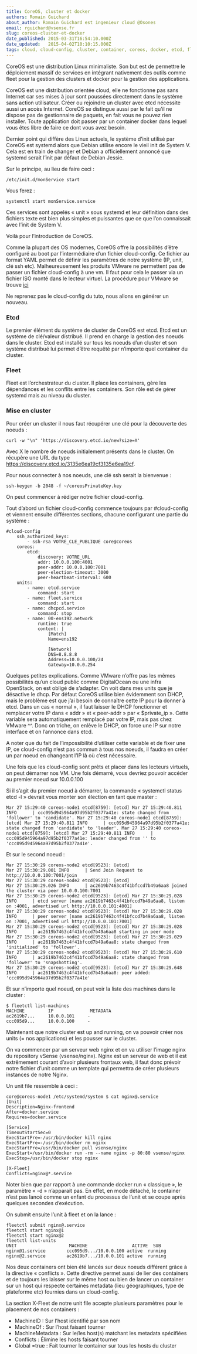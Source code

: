 ```yaml
---
title: CoreOS, cluster et docker
authors: Romain Guichard
about_author: Romain Guichard est ingenieur cloud @Osones
email: rguichard@vsense.fr
slug: coreos-cluster-et-docker
date_published: 2015-03-31T16:54:10.000Z
date_updated:   2015-04-02T10:10:15.000Z
tags: cloud, cloud-config, cluster, container, coreos, docker, etcd, fleet
---
```


CoreOS est une distribution Linux minimaliste. Son but est de permettre le déploiement massif de services en intégrant nativement des outils comme fleet pour la gestion des clusters et docker pour la gestion des applications.

CoreOS est une distribution orientée cloud, elle ne fonctionne pas sans Internet car ses mises à jour sont poussées directement dans le système sans action utilisateur. Créer ou rejoindre un cluster avec etcd nécessite aussi un accès Internet. CoreOS se distingue aussi par le fait qu’il ne dispose pas de gestionnaire de paquets, en fait vous ne pouvez rien installer. Toute application doit passer par un container docker dans lequel vous êtes libre de faire ce dont vous avez besoin.

Dernier point qui diffère des Linux actuels, le système d’init utilisé par CoreOS est systemd alors que Debian utilise encore le vieil init de System V. Cela est en train de changer et Debian a officiellement annoncé que systemd serait l’init par défaut de Debian Jessie.

Sur le principe, au lieu de faire ceci :

`/etc/init.d/monService start`

Vous ferez :

`systemctl start monService.service`

Ces services sont appelés « unit » sous systemd et leur définition dans des fichiers texte est bien plus simples et puissantes que ce que l’on connaissait avec l’init de System V.

Voilà pour l’introduction de CoreOS.

Comme la plupart des OS modernes, CoreOS offre la possibilités d’être configuré au boot par l’intermédiaire d’un fichier cloud-config. Ce fichier au format YAML permet de définir les paramètres de notre système (IP, unit, clé ssh etc).
Malheureusement les produits VMware ne permettent pas de passer un fichier cloud-config à une vm. Il faut pour cela le passer via un fichier ISO monté dans le lecteur virtuel. La procédure pour VMware se trouve [ici ](http://www.chrismoos.com/2014/05/28/coreos-with-cloud-config-on-vmware-esxi)

Ne reprenez pas le cloud-config du tuto, nous allons en générer un nouveau.

### Etcd

Le premier élément du système de cluster de CoreOS est etcd. Etcd est un système de clé/valeur distribué. Il prend en charge la gestion des noeuds dans le cluster. Etcd est installé sur tous les noeuds d’un cluster et son système distribué lui permet d’être requêté par n’importe quel container du cluster.

### Fleet

Fleet est l’orchestrateur du cluster. Il place les containers, gère les dépendances et les conflits entre les containers. Son rôle est de gérer systemd mais au niveau du cluster.

### Mise en cluster

Pour créer un cluster il nous faut récupérer une clé pour la découverte des noeuds :

`curl -w "\n" 'https://discovery.etcd.io/new?size=X'`

Avec X le nombre de noeuds initialement présents dans le cluster. On récupère une URL du type https://discovery.etcd.io/3135e6ea19cf3135e6ea19cf.

Pour nous connecter à nos noeuds, une clé ssh serait la bienvenue :

`ssh-keygen -b 2048 -f ~/coreosPrivateKey.key`

On peut commencer à rédiger notre fichier cloud-config.

Tout d’abord un fichier cloud-config commence toujours par #cloud-config et viennent ensuite différentes sections, chacune configurant une partie du système :

```
#cloud-config
    ssh_authorized_keys:  
        - ssh-rsa VOTRE_CLE_PUBLIQUE core@coreos
    coreos:  
        etcd:    
            discovery: VOTRE_URL        
            addr: 10.0.0.100:4001    
            peer-addr: 10.0.0.100:7001    
            peer-election-timeout: 3000    
            peer-heartbeat-interval: 600  
    units:    
        - name: etcd.service      
            command: start    
        - name: fleet.service      
            command: start    
        - name: dhcpcd.service      
            command: stop    
        - name: 00-ens192.network      
            runtime: true      
            content: |        
                [Match]        
                Name=ens192        

                [Network]        
                DNS=8.8.8.8        
                Address=10.0.0.100/24        
                Gateway=10.0.0.254
```

Quelques petites explications. Comme VMware n’offre pas les mêmes possibilités qu’un cloud public comme DigitalOcean ou une infra OpenStack, on est obligé de s’adapter. On voit dans mes units que je désactive le dhcp. Par défaut CoreOS utilise bien évidemment son DHCP, mais le problème est que j’ai besoin de connaître cette IP pour la donner à etcd. Dans un cas « normal », il faut laisser le DHCP fonctionner et remplacer votre IP dans « addr » et « peer-addr » par « $private_ip ». Cette variable sera automatiquement remplacé par votre IP, mais pas chez VMware ^^. Donc on triche, on enlève le DHCP, on force une IP sur notre interface et on l’annonce dans etcd.

A noter que du fait de l’impossibilité d’utiliser cette variable et de fixer une IP, ce cloud-config n’est pas commun à tous nos noeuds, il faudra en créer un par noeud en changeant l’IP là où c’est nécessaire.

Une fois que les cloud-config sont prêts et placer dans les lecteurs virtuels, on peut démarrer nos VM. Une fois démarré, vous devriez pouvoir accéder au premier noeud sur 10.0.0.100

Si il s’agit du premier noeud à démarrer, la commande « systemctl status etcd -l » devrait vous monter son élection en tant que master :

```
Mar 27 15:29:40 coreos-node1 etcd[8759]: [etcd] Mar 27 15:29:40.811 INFO      | ccc095d945964a97d95b2f0377a41e: state changed from 'follower' to 'candidate'. Mar 27 15:29:40 coreos-node1 etcd[8759]: [etcd] Mar 27 15:29:40.811 INFO      | ccc095d945964a97d95b2f0377a41e: state changed from 'candidate' to 'leader'. Mar 27 15:29:40 coreos-node1 etcd[8759]: [etcd] Mar 27 15:29:40.811 INFO      | ccc095d945964a97d95b2f0377a41e: leader changed from '' to 'ccc095d945964a97d95b2f0377a41e'.
```

Et sur le second noeud :

```
Mar 27 15:30:29 coreos-node2 etcd[9523]: [etcd]
Mar 27 15:30:29.001 INFO      | Send Join Request to http://10.0.0.100:7001/join
Mar 27 15:30:29 coreos-node2 etcd[9523]: [etcd]
Mar 27 15:30:29.026 INFO      | ac2619b7463c4f41bfccd7b49a6aa8 joined the cluster via peer 10.0.0.100:7001
Mar 27 15:30:29 coreos-node2 etcd[9523]: [etcd] Mar 27 15:30:29.028 INFO      | etcd server [name ac2619b7463c4f41bfccd7b49a6aa8, listen on :4001, advertised url http://10.0.0.101:4001]
Mar 27 15:30:29 coreos-node2 etcd[9523]: [etcd] Mar 27 15:30:29.028 INFO      | peer server [name ac2619b7463c4f41bfccd7b49a6aa8, listen on :7001, advertised url http://10.0.0.101:7001]
Mar 27 15:30:29 coreos-node2 etcd[9523]: [etcd] Mar 27 15:30:29.028 INFO      | ac2619b7463c4f41bfccd7b49a6aa8 starting in peer mode
Mar 27 15:30:29 coreos-node2 etcd[9523]: [etcd] Mar 27 15:30:29.029 INFO      | ac2619b7463c4f41bfccd7b49a6aa8: state changed from 'initialized' to 'follower'.
Mar 27 15:30:29 coreos-node2 etcd[9523]: [etcd] Mar 27 15:30:29.610 INFO      | ac2619b7463c4f41bfccd7b49a6aa8: state changed from 'follower' to 'snapshotting'.
Mar 27 15:30:29 coreos-node2 etcd[9523]: [etcd] Mar 27 15:30:29.648 INFO      | ac2619b7463c4f41bfccd7b49a6aa8: peer added: 'ccc095d945964a97d95b2f0377a41e'
```

Et sur n’importe quel noeud, on peut voir la liste des machines dans le cluster :

```
$ fleetctl list-machines
MACHINE         IP              METADATA
ac2619b7...     10.0.0.101     -
ccc095d9...     10.0.0.100     -
```

Maintenant que notre cluster est up and running, on va pouvoir créer nos units (= nos applications) et les pousser sur le cluster.

On va commencer par un serveur web nginx et on va utiliser l’image nginx du repository vSense (vsense/nginx). Nginx est un serveur de web et il est extrêmement courant d’avoir plusieurs frontaux web, il faut donc prévoir notre fichier d’unit comme un template qui permettra de créer plusieurs instances de notre Nginx.

Un unit file ressemble à ceci :

```
core@coreos-node1 /etc/systemd/system $ cat nginx@.service
[Unit]
Description=Nginx-frontend
After=docker.service
Requires=docker.service

[Service]
TimeoutStartSec=0
ExecStartPre=-/usr/bin/docker kill nginx
ExecStartPre=-/usr/bin/docker rm nginx
ExecStartPre=/usr/bin/docker pull vsense/nginx
ExecStart=/usr/bin/docker run -rm --name nginx -p 80:80 vsense/nginx
ExecStop=/usr/bin/docker stop nginx

[X-Fleet]
Conflicts=nginx@*.service
```

Noter bien que par rapport à une commande docker run « classique », le paramètre « -d » n’apparait pas. En effet, en mode détaché, le container n’est pas lancé comme un enfant du processus de l’unit et se coupe après quelques secondes d’exécution.

On submit ensuite l’unit à fleet et on la lance :

```
fleetctl submit nginx@.service
fleetctl start nginx@1
fleetctl start nginx@2
fleetctl list-units
UNIT                    MACHINE                 ACTIVE  SUB
nginx@1.service        ccc095d9.../10.0.0.100 active  running
nginx@2.service        ac2619b7.../10.0.0.101 active  running

```

Nos deux containers ont bien été lancés sur deux noeuds différent grâce à la directive « conflicts ». Cette directive permet aussi de lier des containers et de toujours les laisser sur le même host ou bien de lancer un container sur un host qui respecte certaines metadata (lieu géographiques, type de plateforme etc) fournies dans un cloud-config.

La section X-Fleet de notre unit file accepte plusieurs paramètres pour le placement de nos containers :

- MachineID <host> : Sur l’host identifié par son nom
- MachineOf <unit> : Sur l’host faisant tourner <unit>
- MachineMetadata : Sur le/les host(s) matchant les metadata spécifiées
- Conflicts <unit> : Élimine les hosts faisant tourner <unit>
- Global =true : Fait tourner le container sur tous les hosts du cluster
